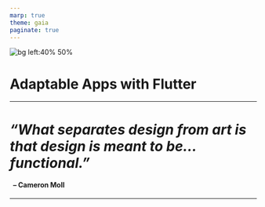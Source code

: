 ```yaml
---
marp: true
theme: gaia
paginate: true
---
```


![bg left:40% 50%](https://cdn.worldvectorlogo.com/logos/flutter-logo.svg)
# **Adaptable Apps with Flutter**

---

# _“What separates design from art is that design is meant to be… functional.”_
#### &nbsp;&nbsp;– Cameron Moll

---

